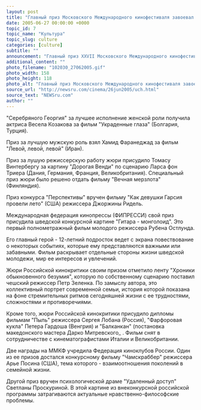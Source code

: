 ```yaml
---
layout: post
title: "Главный приз Московского Международного кинофестиваля завоевал российский фильм"
date: 2005-06-27 00:00:00 +0000
topic_id: 7
topic_name: "Культура"
topic_slug: culture
categories: [culture]
subtitle: ""
announcement: "Главный приз XXVII Московского Международного кинофестиваля - \"Золотого Святого Георгия\" &mdash; взял фильм российского режиссера Алексея Учителя \"Космос как предчувствие\", сообщает РИА \"Новости\"."
additional_content: ""
photo_filename: "102030_27062005.gif"
photo_width: 158
photo_height: 118
photo_alt: "Главный приз Московского Международного кинофестиваля завоевал российский фильм"
source_url: "http://newsru.com/cinema/26jun2005/uch.html"
source_text: "NEWSru.com"
author: ""
---
```

"Серебряного Георгия" за лучшее исполнение женской роли получила актриса Весела Козакова за фильм "Украденные глаза" (Болгария, Турция).

Приз за лучшую мужскую роль взял Хамид Фаранеджад за фильм "Левой, левой, левой" (Иран).

Приз за лушую режиссерскую работу жюри присудило Томасу Винтербергу за картину "Дорогая Венди" по сценарию Ларса фон Триера (Дания, Германия, Франция, Великобритания). Специальный приз жюри было решено отдать фильму "Вечная мерзлота" (Финляндия).

Приз конкурса "Перспективы" вручен фильму "Как девушки Гарсия провели лето" (США) режиссера Джоржины Ридель.

Международная федерация кинопрессы (ФИПРЕССИ) свой приз присудила шведской конкурсной картине "Гитара - монголоид". Это первый полнометражный фильм молодого режиссера Рубена Остлунда.

Его главный герой - 12-летний подросток ведет с экрана повествование о некоторых событиях, которые ему представляются важными или забавными. Фильм раскрывает отдельные стороны жизни шведской молодежи, мир ее интересов и увлечений.

Жюри Российской кинокритики своим призом отметило ленту "Хроники обыкновенного безумия", которую по собственному сценарию поставил чешский режиссер Петр Зеленка. По замыслу автора, это коллективный портрет современной семьи, история которой показана на фоне стремительных ритмов сегодняшней жизни с ее трудностями, сложностями и противоречиями.

Кроме того, жюри Российской кинокритики присудило дипломы фильмам "Пыль" режиссера Сергея Лобана (Россия), "Фарфоровая кукла" Петера Гардоша (Венгрия) и "Балканкан" (постановка македонского мастера Дарко Митревского_ . Фильм снят в сотрудничестве с кинематографистами Италии и Великобритании.

Две награды на ММКФ учредила Федерация киноклубов России. Один из ее призов достался конкурсному фильму "Чамскраббер" режиссера Арье Посина (США), тема которого - взаимоотношения поколений в семейной жизни.

Другой приз вручен психологической драме "Удаленный доступ" Светланы Проскуриной. В этой картине из внеконкурсной российской программы затрагиваются актуальные нравственно-философские проблемы.
